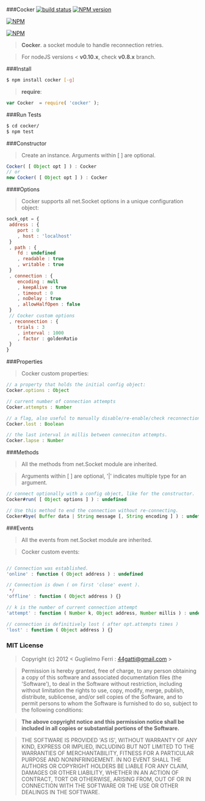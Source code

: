 ###Cocker
[![build status](https://travis-ci.org/rootslab/cocker.png?branch=master)](https://travis-ci.org/rootslab/cocker)
[![NPM version](https://badge.fury.io/js/cocker.png)](http://badge.fury.io/js/cocker)

[![NPM](https://nodei.co/npm/cocker.png?downloads=true&stars=true)](https://nodei.co/npm/cocker/)

[![NPM](https://nodei.co/npm-dl/cocker.png)](https://nodei.co/npm/cocker/)



> **__Cocker__**. a socket module to handle reconnection retries.

> For nodeJS versions < __v0.10.x__, check __v0.8.x__ branch.

###Install

```bash
$ npm install cocker [-g]
```

> __require__:

```javascript
var Cocker  = require( 'cocker' );
```

###Run Tests

```bash
$ cd cocker/
$ npm test
```

###Constructor

> Create an instance. Arguments within [ ] are optional.

```javascript
Cocker( [ Object opt ] ) : Cocker
// or
new Cocker( [ Object opt ] ) : Cocker
```

####Options

> Cocker supports all net.Socket options in a unique configuration object:

```javascript
sock_opt = {
 address : {
    port : 0
    , host : 'localhost'
 }
 , path : {
    fd : undefined
    , readable : true
    , writable : true
 }
 , connection : {
    encoding : null
    , keepAlive : true
    , timeout : 0
    , noDelay : true
    , allowHalfOpen : false
 }
 // Cocker custom options
 , reconnection : {
    trials : 3
    , interval : 1000
    , factor : goldenRatio
 }
}
```

###Properties

> Cocker custom properties:

```javascript
// a property that holds the initial config object:
Cocker.options : Object

// current number of connection attempts
Cocker.attempts : Number

// a flag, also useful to manually disable/re-enable/check reconnection-loop
Cocker.lost : Boolean

// the last interval in millis between conneciton attempts.
Cocker.lapse : Number
```

###Methods

> All the methods from net.Socket module are inherited.

> Arguments within [ ] are optional, '|' indicates multiple type for an argument.

```javascript
// connect optionally with a config object, like for the constructor.
Cocker#run( [ Object options ] ) : undefined

// Use this method to end the connection without re-connecting.
Cocker#bye( Buffer data | String message [, String encoding ] ) : undefined
```

###Events

> All the events from net.Socket module are inherited.

> Cocker custom events:

```javascript

// Connection was established.
'online' : function ( Object address ) : undefined

// Connection is down ( on first 'close' event ).
 */
'offline' : function ( Object address ) {}

// k is the number of current connection attempt
'attempt' : function ( Number k, Object address, Number millis ) : undefined

// connection is definitively lost ( after opt.attempts times )
'lost' : function ( Object address ) {}

```

### MIT License

> Copyright (c) 2012 &lt; Guglielmo Ferri : 44gatti@gmail.com &gt;

> Permission is hereby granted, free of charge, to any person obtaining
> a copy of this software and associated documentation files (the
> 'Software'), to deal in the Software without restriction, including
> without limitation the rights to use, copy, modify, merge, publish,
> distribute, sublicense, and/or sell copies of the Software, and to
> permit persons to whom the Software is furnished to do so, subject to
> the following conditions:

> __The above copyright notice and this permission notice shall be
> included in all copies or substantial portions of the Software.__

> THE SOFTWARE IS PROVIDED 'AS IS', WITHOUT WARRANTY OF ANY KIND,
> EXPRESS OR IMPLIED, INCLUDING BUT NOT LIMITED TO THE WARRANTIES OF
> MERCHANTABILITY, FITNESS FOR A PARTICULAR PURPOSE AND NONINFRINGEMENT.
> IN NO EVENT SHALL THE AUTHORS OR COPYRIGHT HOLDERS BE LIABLE FOR ANY
> CLAIM, DAMAGES OR OTHER LIABILITY, WHETHER IN AN ACTION OF CONTRACT,
> TORT OR OTHERWISE, ARISING FROM, OUT OF OR IN CONNECTION WITH THE
> SOFTWARE OR THE USE OR OTHER DEALINGS IN THE SOFTWARE.
